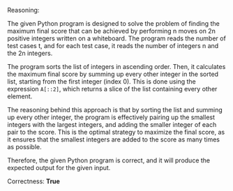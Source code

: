 Reasoning:

The given Python program is designed to solve the problem of finding the maximum final score that can be achieved by performing n moves on 2n positive integers written on a whiteboard. The program reads the number of test cases t, and for each test case, it reads the number of integers n and the 2n integers.

The program sorts the list of integers in ascending order. Then, it calculates the maximum final score by summing up every other integer in the sorted list, starting from the first integer (index 0). This is done using the expression `A[::2]`, which returns a slice of the list containing every other element.

The reasoning behind this approach is that by sorting the list and summing up every other integer, the program is effectively pairing up the smallest integers with the largest integers, and adding the smaller integer of each pair to the score. This is the optimal strategy to maximize the final score, as it ensures that the smallest integers are added to the score as many times as possible.

Therefore, the given Python program is correct, and it will produce the expected output for the given input.

Correctness: **True**